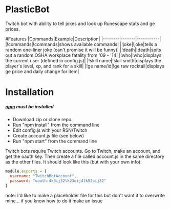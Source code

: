 # PlasticBot
Twitch bot with ability to tell jokes and look up Runescape stats and ge prices.

#Features
|Commands|Example|Description|
|--------|-------|-----------|
|!commands|!commands|shows available commands|
|!joke|!joke|tells a random one-liner joke (can't promise it will be funny)|
|!death|!death|spits out a random OSHA workplace fatality from '09 - '14|
|!who|!who|displays the current user (defined in config.js)|
|!skill name|!skill smith|displays the player's level, xp, and rank for a skill|
|!ge name/id|!ge raw rocktail|displays ge price and daily change for item|

# Installation
##### [npm](https://www.npmjs.com/) must be installed
* Download zip or clone repo.
* Run "npm install" from the command line
* Edit config.js with your RSN/Twitch
* Create account.js file (see below)
* Run "npm start" from the command line

Twitch bots require Twitch accounts. Go to Twitch, make an account, and get the oauth key. Then create a file called account.js in the same directory as the other files. It should look like this (but with your own info):

```javascript
module.exports = {
  username: "TwitchBotAccount",
  password: "oauth:4k3ij32lk23oij4lk52oij32"
}
```

note: I'd like to make a placeholder file for this but don't want it to overwrite mine... if you know how to do it make an issue
